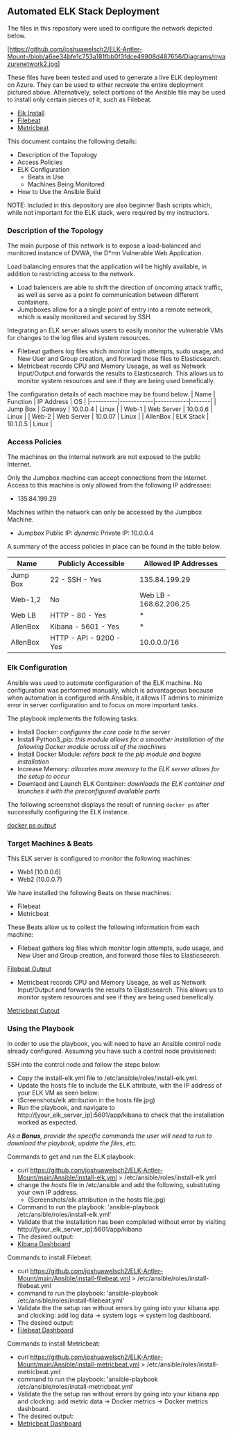 ## Automated ELK Stack Deployment

The files in this repository were used to configure the network depicted below.

[https://github.com/joshuawelsch2/ELK-Antler-Mount-/blob/a6ee34bfe1c753a181fbb0f3fdce49808d487656/Diagrams/myazurenetwork2.jpg]

These files have been tested and used to generate a live ELK deployment on Azure. They can be used to either recreate the entire deployment pictured above. Alternatively, select portions of the Ansible file may be used to install only certain pieces of it, such as Filebeat.

  - [Elk Install](Ansible/install-elk.yml)
  - [Filebeat](Ansible/install-filebeat.yml)
  - [Metricbeat](Ansible/install-metricbeat.yml)

This document contains the following details:
- Description of the Topology
- Access Policies
- ELK Configuration
  - Beats in Use
  - Machines Being Monitored
- How to Use the Ansible Build

NOTE: Included in this depository are also beginner Bash scripts which, while not important for the ELK stack, were required by my instructors.

### Description of the Topology

The main purpose of this network is to expose a load-balanced and monitored instance of DVWA, the D*mn Vulnerable Web Application.

Load balancing ensures that the application will be highly available, in addition to restricting access to the network.
- Load balencers are able to shift the direction of oncoming attack traffic, as well as serve as a point fo communication between different containers. 
- Jumpboxes allow for a a single point of entry into a remote network, which is easily monitored and secured by SSH.

Integrating an ELK server allows users to easily monitor the vulnerable VMs for changes to the log files and system resources.

- Filebeat gathers log files which monitor login attempts, sudo usage, and New User and Group creation, and forward those files to Elasticsearch.
- Metricbeat records CPU and Memory Useage, as well as Network Input/Output and forwards the results to Elasticsearch. This allows us to monitor system resources and see if they are being used benefically.

The configuration details of each machine may be found below.
| Name     | Function   | IP Address | OS    |
|----------|------------|------------|-------|
| Jump Box | Gateway    | 10.0.0.4   | Linux |
| Web-1    | Web Server | 10.0.0.6   | Linux |
| Web-2    | Web Server | 10.0.07    | Linux |
| AllenBox | ELK Stack  | 10.1.0.5   | Linux |

### Access Policies

The machines on the internal network are not exposed to the public Internet. 

Only the Jumpbox machine can accept connections from the Internet. Access to this machine is only allowed from the following IP addresses:
 - 135.84.199.29

Machines within the network can only be accessed by the Jumpbox Machine.
- Jumpbox
  Public IP: *dynamic*
  Private IP: 10.0.0.4

A summary of the access policies in place can be found in the table below.

| Name     | Publicly Accessible     | Allowed IP Addresses   |
|----------|-------------------------|------------------------|
| Jump Box | 22 - SSH - Yes          | 135.84.199.29          |
| Web-1,2  | No                      | Web LB - 168.62.206.25 |
| Web LB   | HTTP - 80 - Yes         | *                      |
| AllenBox | Kibana - 5601 - Yes     | *                      |
| AllenBox | HTTP - API - 9200 - Yes | 10.0.0.0/16            |

### Elk Configuration

Ansible was used to automate configuration of the ELK machine. No configuration was performed manually, which is advantageous because when automation is configured with Ansible, it allows IT admins to minimize error in server configuration and to focus on more important tasks.

The playbook implements the following tasks:

- Install Docker: *configures the core code to the server*
- Install Python3_pip: *this module allows for a smoother installation of the following Docker module across all of the machines*
- Install Docker Module: *refers back to the pip module and begins installation*
- Increase Memory: *allocates more memory to the ELK server allows for the setup to occur*
- Downlaod and Launch ELK Container: *downloads the ELK container and launches it with the preconfigured available ports*

The following screenshot displays the result of running `docker ps` after successfully configuring the ELK instance.

[docker ps output](Screenshots/psdockeroutput.jpg)

### Target Machines & Beats
This ELK server is configured to monitor the following machines:
- Web1 (10.0.0.6)
- Web2 (10.0.0.7)

We have installed the following Beats on these machines:
- Filebeat
- Metricbeat

These Beats allow us to collect the following information from each machine:
- Filebeat gathers log files which monitor login attempts, sudo usage, and New User and Group creation, and forward those files to Elasticsearch.

[Filebeat Output](Screenshots/syslogdashboardfilebeat.jpg)

- Metricbeat records CPU and Memory Useage, as well as Network Input/Output and forwards the results to Elasticsearch. This allows us to monitor system resources and see if they are being used benefically.

[Metricbeat Output](Screenshots/metricbeatdockerdashboard.jpg)

### Using the Playbook
In order to use the playbook, you will need to have an Ansible control node already configured. Assuming you have such a control node provisioned: 

SSH into the control node and follow the steps below:
- Copy the install-elk.yml file to /etc/ansible/roles/install-elk.yml.
- Update the hosts file to include the ELK attribute, with the IP address of your ELK VM as seen below:
 - (Screenshots/elk attribution in the hosts file.jpg)
- Run the playbook, and navigate to http://[your_elk_server_ip]:5601/app/kibana to check that the installation worked as expected.

_As a **Bonus**, provide the specific commands the user will need to run to download the playbook, update the files, etc._

Commands to get and run the ELK playbook:
 - curl https://github.com/joshuawelsch2/ELK-Antler-Mount/main/Ansible/install-elk.yml > /etc/ansible/roles/install-elk.yml
 - change the *hosts* file in /etc/ansible and add the following, substituting your own IP address.
   - (Screenshots/elk attribution in the hosts file.jpg)
 - Command to run the playbook: 'ansible-playbook /etc/ansible/roles/install-elk.yml'
 - Validate that the installation has been completed without error by visiting http://[your_elk_server_ip]:5601/app/kibana
  - The desired output:
  - [Kibana Dashboard](Screenshots/kibanafrontpage.jpg)

Commands to install Filebeat:
 - curl https://github.com/joshuawelsch2/ELK-Antler-Mount/main/Ansible/install-filebeat.yml > /etc/ansible/roles/install-filebeat.yml
 - command to run the playbook: 'ansible-playbook /etc/ansible/roles/install-filebeat.yml'
 - Validate the the setup ran without errors by going into your kibana app and clocking: add log data -> system logs -> system log dashboard.
 - The desired output:
  - [Filebeat Dashboard](Screenshots/syslogdashboardfilebeat.jpg)

Commands to install Metricbeat:
 -  curl https://github.com/joshuawelsch2/ELK-Antler-Mount/main/Ansible/install-metricbeat.yml > /etc/ansible/roles/install-metricbeat.yml
 - command to run the playbook: 'ansible-playbook /etc/ansible/roles/install-metricbeat.yml'
 - Validate the the setup ran without errors by going into your kibana app and clocking: add metric data -> Docker metrics -> Docker metrics dashboard.
 - The desired output:
  - [Metricbeat Dashboard](Screenshots/metricbeatdockerdashboard.jpg)
